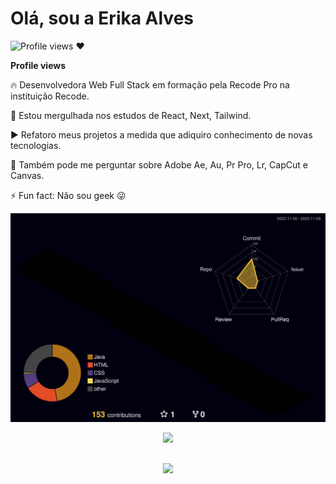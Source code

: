 # Olá, sou a Erika Alves

<p align="left"> <img src="https://komarev.com/ghpvc/?username=alvserika&color=orange" alt="Profile views ❤️" /> </p>

**Profile views**

🔥 Desenvolvedora Web Full Stack em formação pela Recode Pro na instituição Recode.

🔭 Estou mergulhada nos estudos de React, Next, Tailwind.

▶️ Refatoro meus projetos a medida que adiquiro conhecimento de novas tecnologias.

💬 Também pode me perguntar sobre Adobe Ae, Au, Pr Pro, Lr, CapCut e Canvas.

⚡ Fun fact:  Não sou geek 😜



  ![prifle-3d-contrib](https://github.com/alvserika/alvserika/raw/main/profile-3d-contrib/profile-night-rainbow.svg)



 
  <div align="center" >
<a href="https://skillicons.dev"   >
  <img src="https://skillicons.dev/icons?i=javascript,css,html,react,next,tailwind,sass,figma,github,vite,bootstrap" />
</a>
  <br />

  </div>

 
##
   <div align="center" >
     <img src="https://github-profile-trophy.vercel.app/?username=alvserika&row=1&column=6&theme=dracula&margin-w=15&margin-h=15"/>
  </div>
  
 






 
  
  

  



